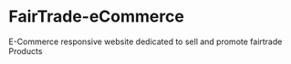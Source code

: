 # FairTrade-eCommerce
E-Commerce responsive website dedicated to sell and promote fairtrade Products
